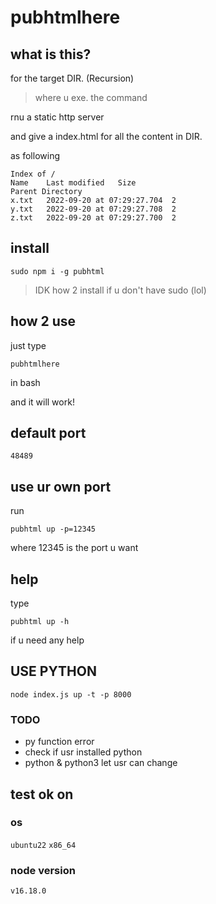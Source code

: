 # pubhtmlhere

## what is this?

for the target DIR. (Recursion)
> where u exe. the command

rnu a static http server

and give a index.html for all the content in DIR.

as following

```
Index of /
Name	Last modified	Size
Parent Directory		
x.txt	2022-09-20 at 07:29:27.704	2
y.txt	2022-09-20 at 07:29:27.708	2
z.txt	2022-09-20 at 07:29:27.700	2
```

## install

```bash=
sudo npm i -g pubhtml
```

> IDK how 2 install if u don't have sudo (lol)

## how 2 use

just type

```
pubhtmlhere
```

in bash

and it will work!

## default port

`48489`

## use ur own port

run

```bash=
pubhtml up -p=12345
```

where 12345 is the port u want

## help

type

```bash=
pubhtml up -h
```

if u need any help

## USE PYTHON

```
node index.js up -t -p 8000
```

### TODO

- py function error
- check if usr installed python
- python & python3 let usr can change

## test ok on

### os

`ubuntu22`
`x86_64`

### node version

`v16.18.0`
